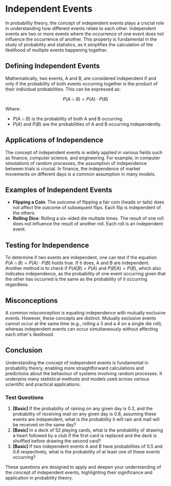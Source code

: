 # Independent Events

In probability theory, the concept of independent events plays a crucial role in understanding how different events relate to each other. Independent events are two or more events where the occurrence of one event does not influence the occurrence of another. This property is fundamental in the study of probability and statistics, as it simplifies the calculation of the likelihood of multiple events happening together.

## Defining Independent Events

Mathematically, two events, A and B, are considered independent if and only if the probability of both events occurring together is the product of their individual probabilities. This can be expressed as:

$$ P(A \cap B) = P(A) \cdot P(B) $$

Where:
- $P(A \cap B)$ is the probability of both A and B occurring.
- $P(A)$ and $P(B)$ are the probabilities of A and B occurring independently.

## Applications of Independence

The concept of independent events is widely applied in various fields such as finance, computer science, and engineering. For example, in computer simulations of random processes, the assumption of independence between trials is crucial. In finance, the independence of market movements on different days is a common assumption in many models.

## Examples of Independent Events

- **Flipping a Coin**: The outcome of flipping a fair coin (heads or tails) does not affect the outcome of subsequent flips. Each flip is independent of the others.
- **Rolling Dice**: Rolling a six-sided die multiple times. The result of one roll does not influence the result of another roll. Each roll is an independent event.

## Testing for Independence

To determine if two events are independent, one can test if the equation $P(A \cap B) = P(A) \cdot P(B)$ holds true. If it does, A and B are independent. Another method is to check if $P(A|B) = P(A)$ and $P(B|A) = P(B)$, which also indicates independence, as the probability of one event occurring given that the other has occurred is the same as the probability of it occurring regardless.

## Misconceptions

A common misconception is equating independence with mutually exclusive events. However, these concepts are distinct. Mutually exclusive events cannot occur at the same time (e.g., rolling a 3 and a 4 on a single die roll), whereas independent events can occur simultaneously without affecting each other's likelihood.

## Conclusion

Understanding the concept of independent events is fundamental in probability theory, enabling more straightforward calculations and predictions about the behaviour of systems involving random processes. It underpins many statistical methods and models used across various scientific and practical applications.

### Test Questions
1. **[Basic]** If the probability of raining on any given day is 0.3, and the probability of receiving mail on any given day is 0.8, assuming these events are independent, what is the probability it will rain and mail will be received on the same day?
2. **[Basic]** In a deck of 52 playing cards, what is the probability of drawing a heart followed by a club if the first card is replaced and the deck is shuffled before drawing the second card?
3. **[Basic]** If two independent events A and B have probabilities of 0.5 and 0.6 respectively, what is the probability of at least one of these events occurring?

These questions are designed to apply and deepen your understanding of the concept of independent events, highlighting their significance and application in probability theory.